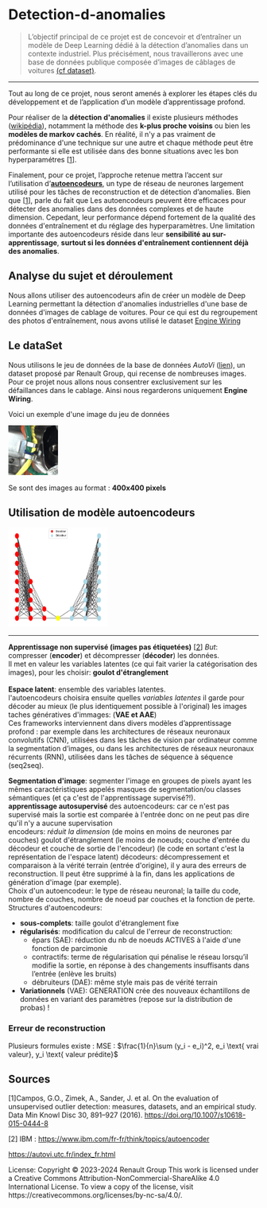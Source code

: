 # Detection-d-anomalies

>L’objectif principal de ce projet est de concevoir et d’entraîner un modèle de Deep Learning dédié à la détection d’anomalies dans un contexte industriel. Plus
précisément, nous travaillerons avec une base de données publique composée
d’images de câblages de voitures [(cf dataset)](#dataset). 

---------

Tout au long de ce projet, nous
seront amenés à explorer les étapes clés du développement et de l’application
d’un modèle d’apprentissage profond. 


Pour réaliser de la **détection d'anomalies** il existe plusieurs méthodes ([wikipédia](https://fr.wikipedia.org/wiki/D%C3%A9tection_d%27anomalies)), notamment la méthode des **k-plus proche voisins** ou bien les **modèles de markov cachés**. En réalité, il n'y a pas vraiment de prédominance d'une technique sur une autre et chaque méthode peut être performante si elle est utilisée dans des bonne situations avec les bon hyperparamétres [[1](#comparaison)].


Finalement, pour ce projet, l’approche retenue mettra l’accent sur l’utilisation d’**[autoencodeurs](#autoencodeurs)**, un type de réseau de neurones largement utilisé
pour les tâches de reconstruction et de détection d’anomalies. Bien que [[1](#comparaison)], parle du fait que Les autoencodeurs peuvent être efficaces pour détecter des anomalies dans des données complexes et de haute dimension. Cepedant, leur performance dépend fortement de la qualité des données d'entraînement et du réglage des hyperparamètres. Une limitation importante des autoencodeurs réside dans leur **sensibilité au sur-apprentissage**, **surtout si les données d'entraînement contiennent déjà des anomalies**.



## Analyse du sujet et déroulement


Nous allons utiliser des autoencodeurs afin de créer un modèle de Deep Learning permettant la détection d'anomalies industrielles d'une base de données d'images de cablage de voitures.
Pour ce qui est du regroupement des photos d'entraînement, nous avons utilisé le dataset [Engine Wiring](#dataset)


## Le dataSet
<a id="dataset"></a>

Nous utilisons le jeu de données de la base de données _AutoVi_ ([lien](#link_dataset)), un dataset proposé par Renault Group, qui recense de nombreuses images. Pour ce projet nous allons nous consentrer exclusivement sur les défaillances dans le cablage. Ainsi nous regarderons uniquement **Engine Wiring**.

Voici un exemple d'une image du jeu de données 

<img src="0000.png" alt="Image du jeu d'entrainement" width="100" height="100">

Se sont des images au format : **400x400 pixels**


## Utilisation de modèle autoencodeurs
<a id="autoencodeurs"></a>


<img src="Figure_1.png" alt="Image d'autoencodeur" width="200" height="200">

----

**Apprentissage non supervisé (images pas étiquetées)** [[2](#ibm1)]
*But*: compresser (**encoder**) et décompresser (**décoder**) les données. <br>
Il met en valeur les variables latentes (ce qui fait varier la catégorisation des images), pour les choisir: **goulot d'étranglement**<br>  
**Espace latent**: ensemble des variables latentes.<br>
l'autoencodeurs choisira ensuite quelles _variables latentes_ il garde pour décoder au mieux (le plus identiquement possible à l'original) les images
taches génératives d'immages: (**VAE et AAE**)<br>
Ces frameworks interviennent dans divers modèles d’apprentissage profond : par exemple dans les architectures de réseaux neuronaux convolutifs (CNN), utilisées dans les tâches de vision par ordinateur comme la segmentation d’images, ou dans les architectures de réseaux neuronaux récurrents (RNN), utilisées dans les tâches de séquence à séquence (seq2seq).

**Segmentation d'image**: segmenter l'image en groupes de pixels ayant les mêmes caractéristiques appelés masques de segmentation/ou classes sémantiques (et ça c'est de l'apprentissage supervisé?!).<br>
**apprentissage autosupervisé** des autoencodeurs: car ce n'est pas supervisé mais la sortie est comparée à l'entrée donc on ne peut pas dire qu'il n'y a aucune supervisation <br>
encodeurs: _réduit la dimension_ (de moins en moins de neurones par couches)
goulot d'étranglement (le moins de noeuds; couche d'entrée du décodeur et couche de sortie de l'encodeur) (le code en sortant c'est la représentation de l'espace latent)
décodeurs: décompressement et comparaison à la vérité terrain (entrée d'origine), il y aura des erreurs de reconstruction. Il peut être supprimé à la fin, dans les applications de génération d'image (par exemple). <br>
Choix d'un autoencodeur: le type de réseau neuronal; la taille du code, nombre de couches, nombre de noeud par couches et la fonction de perte.
Structures d'autoencodeurs: 
* **sous-complets**: taille goulot d'étranglement fixe
* **régularisés**: modification du calcul de l'erreur de reconstruction:
  - épars (SAE): réduction du nb de noeuds ACTIVES à l'aide d'une fonction de parcimonie
  - contractifs: terme de régularisation qui pénalise le réseau lorsqu’il modifie la sortie, en réponse à des changements insuffisants dans l’entrée (enlève les bruits)
  - débruiteurs (DAE): même style mais pas de vérité terrain
* **Variationnels** (VAE): GENERATION crée des nouveaux échantillons de données en variant des paramètres (repose sur la distribution de probas) !
  



 ### Erreur de reconstruction 

 Plusieurs formules existe : 
  MSE : $\frac{1}{n}\sum (y_i - e_i)^2, e_i \text{ vrai valeur}, y_i \text{  valeur prédite}$



## Sources
  
<a id="comparaison"></a>
[1]Campos, G.O., Zimek, A., Sander, J. et al. On the evaluation of unsupervised outlier detection: measures, datasets, and an empirical study. Data Min Knowl Disc 30, 891–927 (2016). https://doi.org/10.1007/s10618-015-0444-8


<a id="ibm1"></a>
[2] IBM : https://www.ibm.com/fr-fr/think/topics/autoencoder

<a id="link_dataset"></a>
https://autovi.utc.fr/index_fr.html

<p>
License:
Copyright © 2023-2024 Renault Group
This work is licensed under a Creative Commons Attribution-NonCommercial-ShareAlike 4.0 International License. To view a copy of the license, visit https://creativecommons.org/licenses/by-nc-sa/4.0/.
</p>